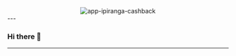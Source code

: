 <div id="header" align="center">
  <img src="https://i.imgur.com/Ik7w4bu.png" alt="app-ipiranga-cashback" border="0">
</div>
---

### Hi there 👋



---
<div id="views counter" align="center">
  <img src="https://komarev.com/ghpvc/?username=ProjetoAppIpiranga&style=flat-square&color=blue" alt=""/>
</div>

<!--
**ProjetoAppIpiranga/ProjetoAppIpiranga** is a ✨ _special_ ✨ repository because its `README.md` (this file) appears on your GitHub profile.

Here are some ideas to get you started:

- 🔭 I’m currently working on ...
- 🌱 I’m currently learning ...
- 👯 I’m looking to collaborate on ...
- 🤔 I’m looking for help with ...
- 💬 Ask me about ...
- 📫 How to reach me: ...
- 😄 Pronouns: ...
- ⚡ Fun fact: ...
-->
